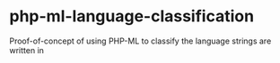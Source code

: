 # php-ml-language-classification
Proof-of-concept of using PHP-ML to classify the language strings are written in
